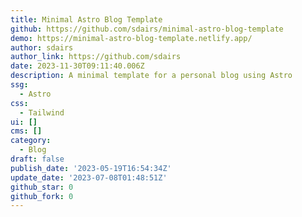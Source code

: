 ```yaml
---
title: Minimal Astro Blog Template
github: https://github.com/sdairs/minimal-astro-blog-template
demo: https://minimal-astro-blog-template.netlify.app/
author: sdairs
author_link: https://github.com/sdairs
date: 2023-11-30T09:11:40.006Z
description: A minimal template for a personal blog using Astro
ssg:
  - Astro
css:
  - Tailwind
ui: []
cms: []
category:
  - Blog
draft: false
publish_date: '2023-05-19T16:54:34Z'
update_date: '2023-07-08T01:48:51Z'
github_star: 0
github_fork: 0
---
```

